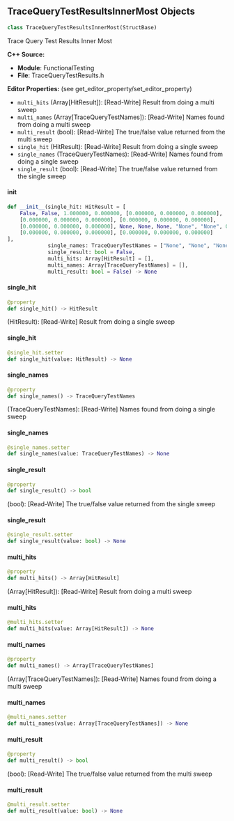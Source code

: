 ## TraceQueryTestResultsInnerMost Objects

```python
class TraceQueryTestResultsInnerMost(StructBase)
```

Trace Query Test Results Inner Most

**C++ Source:**

- **Module**: FunctionalTesting
- **File**: TraceQueryTestResults.h

**Editor Properties:** (see get_editor_property/set_editor_property)

- ``multi_hits`` (Array[HitResult]):  [Read-Write] Result from doing a multi sweep
- ``multi_names`` (Array[TraceQueryTestNames]):  [Read-Write] Names found from doing a multi sweep
- ``multi_result`` (bool):  [Read-Write] The true/false value returned from the multi sweep
- ``single_hit`` (HitResult):  [Read-Write] Result from doing a single sweep
- ``single_names`` (TraceQueryTestNames):  [Read-Write] Names found from doing a single sweep
- ``single_result`` (bool):  [Read-Write] The true/false value returned from the single sweep

<a id="unreal.TraceQueryTestResultsInnerMost.__init__"></a>

#### __init__

```python
def __init__(single_hit: HitResult = [
    False, False, 1.000000, 0.000000, [0.000000, 0.000000, 0.000000],
    [0.000000, 0.000000, 0.000000], [0.000000, 0.000000, 0.000000],
    [0.000000, 0.000000, 0.000000], None, None, None, "None", "None", 0, 0, 0,
    [0.000000, 0.000000, 0.000000], [0.000000, 0.000000, 0.000000]
],
             single_names: TraceQueryTestNames = ["None", "None", "None"],
             single_result: bool = False,
             multi_hits: Array[HitResult] = [],
             multi_names: Array[TraceQueryTestNames] = [],
             multi_result: bool = False) -> None
```

<a id="unreal.TraceQueryTestResultsInnerMost.single_hit"></a>

#### single_hit

```python
@property
def single_hit() -> HitResult
```

(HitResult):  [Read-Write] Result from doing a single sweep

<a id="unreal.TraceQueryTestResultsInnerMost.single_hit"></a>

#### single_hit

```python
@single_hit.setter
def single_hit(value: HitResult) -> None
```

<a id="unreal.TraceQueryTestResultsInnerMost.single_names"></a>

#### single_names

```python
@property
def single_names() -> TraceQueryTestNames
```

(TraceQueryTestNames):  [Read-Write] Names found from doing a single sweep

<a id="unreal.TraceQueryTestResultsInnerMost.single_names"></a>

#### single_names

```python
@single_names.setter
def single_names(value: TraceQueryTestNames) -> None
```

<a id="unreal.TraceQueryTestResultsInnerMost.single_result"></a>

#### single_result

```python
@property
def single_result() -> bool
```

(bool):  [Read-Write] The true/false value returned from the single sweep

<a id="unreal.TraceQueryTestResultsInnerMost.single_result"></a>

#### single_result

```python
@single_result.setter
def single_result(value: bool) -> None
```

<a id="unreal.TraceQueryTestResultsInnerMost.multi_hits"></a>

#### multi_hits

```python
@property
def multi_hits() -> Array[HitResult]
```

(Array[HitResult]):  [Read-Write] Result from doing a multi sweep

<a id="unreal.TraceQueryTestResultsInnerMost.multi_hits"></a>

#### multi_hits

```python
@multi_hits.setter
def multi_hits(value: Array[HitResult]) -> None
```

<a id="unreal.TraceQueryTestResultsInnerMost.multi_names"></a>

#### multi_names

```python
@property
def multi_names() -> Array[TraceQueryTestNames]
```

(Array[TraceQueryTestNames]):  [Read-Write] Names found from doing a multi sweep

<a id="unreal.TraceQueryTestResultsInnerMost.multi_names"></a>

#### multi_names

```python
@multi_names.setter
def multi_names(value: Array[TraceQueryTestNames]) -> None
```

<a id="unreal.TraceQueryTestResultsInnerMost.multi_result"></a>

#### multi_result

```python
@property
def multi_result() -> bool
```

(bool):  [Read-Write] The true/false value returned from the multi sweep

<a id="unreal.TraceQueryTestResultsInnerMost.multi_result"></a>

#### multi_result

```python
@multi_result.setter
def multi_result(value: bool) -> None
```

<a id="unreal.TraceQueryTestResultsInner"></a>